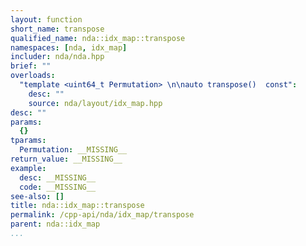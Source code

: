```yaml
---
layout: function
short_name: transpose
qualified_name: nda::idx_map::transpose
namespaces: [nda, idx_map]
includer: nda/nda.hpp
brief: ""
overloads:
  "template <uint64_t Permutation> \n\nauto transpose()  const":
    desc: ""
    source: nda/layout/idx_map.hpp
desc: ""
params:
  {}
tparams:
  Permutation: __MISSING__
return_value: __MISSING__
example:
  desc: __MISSING__
  code: __MISSING__
see-also: []
title: nda::idx_map::transpose
permalink: /cpp-api/nda/idx_map/transpose
parent: nda::idx_map
...
```


